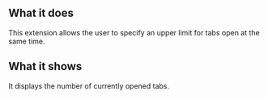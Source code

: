 ## What it does

This extension allows the user to specify an upper limit for tabs open at the same time.

## What it shows

It displays the number of currently opened tabs.
